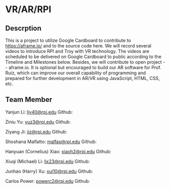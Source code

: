 # VR/AR/RPI

## Descrption

This is a project to utilize Google Cardboard to contribute to  https://aframe.io/ and to the source code here.
We will record several videos to introduce RPI and Troy with VR technology. The videos are scheduled to be delivered on Google Cardboard to public according to the Timeline and Milestones below. Besides, we will contribute to open project -- aframe.io. It is optional but encouraged to build our AR software for Prof. Ruiz, which can improve our overall capability of programming and prepared for further development in AR/VR using JavaScript, HTML, CSS, etc.

## Team Member

Yanjun Li: liy40@rpi.edu Github:

Ziniu Yu: yuz3@rpi.edu Github:

Ziyang Ji: jiz@rpi.edu Github:

Shoshana Malfatto: malfas@rpi.edu Github:

Hanyuan (Cornelius) Xiao: xiaoh2@rpi.edu Github:

Xiuqi (Michael) Li: lix23@rpi.edu Github:

Junhao (Harry) Xu: xuj10@rpi.edu Github:

Carlos Power: powerc2@rpi.edu Github:
